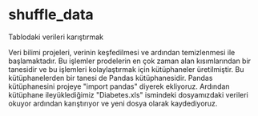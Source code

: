 # shuffle_data
Tablodaki verileri karıştırmak 

Veri bilimi projeleri, verinin keşfedilmesi ve ardından temizlenmesi ile başlamaktadır. Bu işlemler prodelerin en çok zaman alan kısımlarından bir tanesidir ve bu işlemleri kolaylaştırmak için kütüphaneler üretilmiştir. Bu kütüphanelerden bir tanesi de Pandas kütüphanesidir. Pandas kütüphanesini projeye "import pandas" diyerek ekliyoruz. Ardından kütüphane ileyüklediğimiz "Diabetes.xls" ismindeki dosyamızdaki verileri okuyor ardından karıştırıyor  ve yeni dosya olarak kaydediyoruz. 

